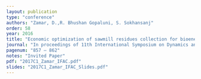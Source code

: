 ```yaml
---
layout: publication
type: "conference"
authors: "Zamar, D.,R. Bhushan Gopaluni, S. Sokhansanj"
order: 58
year: 2016
title: "Economic optimization of sawmill residues collection for bioenergy conversion"
journal: "In proceedings of 11th International Symposium on Dynamics and Control of Process Systems (DYCOPS), Trondheim, Norway"
pagenum: "857 – 862"
notes: "Invited Paper"
pdf: "2017C1_Zamar_IFAC.pdf"
slides: "2017C1_Zamar_IFAC_Slides.pdf"
---
```

